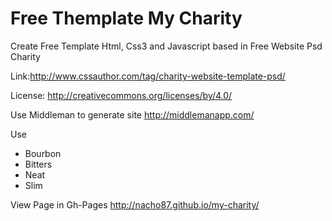 Free Themplate My Charity
=========================

Create Free Template Html, Css3 and Javascript based in Free Website Psd Charity 

Link:http://www.cssauthor.com/tag/charity-website-template-psd/

License: http://creativecommons.org/licenses/by/4.0/

Use Middleman to generate site
http://middlemanapp.com/

Use

* Bourbon
* Bitters
* Neat
* Slim

View Page in Gh-Pages
http://nacho87.github.io/my-charity/
